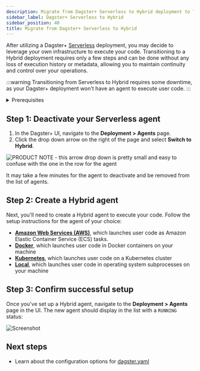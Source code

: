 ```yaml
---
description: Migrate from Dagster+ Serverless to Hybrid deployment to leverage your own infrastructure to execute your code.
sidebar_label: Dagster+ Serverless to Hybrid
sidebar_position: 40
title: Migrate from Dagster+ Serverless to Hybrid
---
```


After utilizing a Dagster+ [Serverless](/dagster-plus/deployment/deployment-types/serverless) deployment, you may decide to leverage your own infrastructure to execute your code. Transitioning to a Hybrid deployment requires only a few steps and can be done without any loss of execution history or metadata, allowing you to maintain continuity and control over your operations.

:::warning
Transitioning from Serverless to Hybrid requires some downtime, as your Dagster+ deployment won't have an agent to execute user code.
:::

<details>
  <summary>Prerequisites</summary>

To follow the steps in this guide, you'll need:

- **Organization Admin** permissions in your Dagster+ account

</details>

## Step 1: Deactivate your Serverless agent

1. In the Dagster+ UI, navigate to the **Deployment > Agents** page.
2. Click the drop down arrow on the right of the page and select **Switch to Hybrid**.

![PRODUCT NOTE - this arrow drop down is pretty small and easy to confuse with the one in the row for the agent](/images/dagster-plus/deployment/switch-agent-to-hybrid.png)

It may take a few minutes for the agent to deactivate and be removed from the list of agents.

## Step 2: Create a Hybrid agent

Next, you'll need to create a Hybrid agent to execute your code. Follow the setup instructions for the agent of your choice:

- **[Amazon Web Services (AWS)](/dagster-plus/deployment/deployment-types/hybrid/amazon-ecs)**, which launches user code as Amazon Elastic Container Service (ECS) tasks.
- **[Docker](/dagster-plus/deployment/deployment-types/hybrid/docker)**, which launches user code in Docker containers on your machine
- **[Kubernetes](/dagster-plus/deployment/deployment-types/hybrid/kubernetes)**, which launches user code on a Kubernetes cluster
- **[Local](/dagster-plus/deployment/deployment-types/hybrid/local)**, which launches user code in operating system subprocesses on your machine

## Step 3: Confirm successful setup

Once you've set up a Hybrid agent, navigate to the **Deployment > Agents** page in the UI. The new agent should display in the list with a `RUNNING` status:

![Screenshot](/images/dagster-plus/deployment/running-agent.png)

## Next steps

- Learn about the configuration options for [dagster.yaml](/guides/deploy/dagster-yaml)

